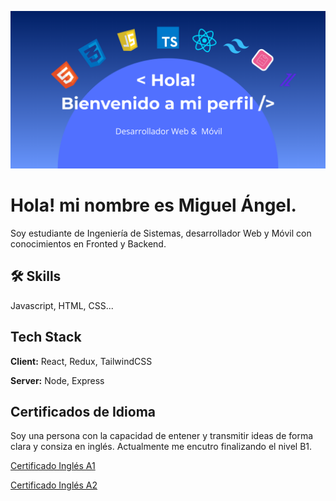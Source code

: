 
![Logo](https://github.com/thePanaMiguel09/thePanaMiguel09/blob/main/myBanner.png?raw=true)
# Hola! mi nombre es Miguel Ángel. 

Soy estudiante de Ingeniería de Sistemas, desarrollador Web y Móvil con conocimientos en Fronted y Backend. 

## 🛠 Skills
Javascript, HTML, CSS...

## Tech Stack

**Client:** React, Redux, TailwindCSS

**Server:** Node, Express

## Certificados de Idioma

Soy una persona con la capacidad de entener y transmitir ideas de forma clara y consiza en inglés. Actualmente me encutro finalizando el nivel B1. 

[Certificado Inglés A1](https://github.com/thePanaMiguel09/thePanaMiguel09/blob/main/Miguel%20Angel%20Chavez%20Barrera%20A1.pdf)

[Certificado Inglés A2](https://github.com/thePanaMiguel09/thePanaMiguel09/blob/main/Miguel%20Angel%20Chavez%20Barrera%20%20A2.pdf)
